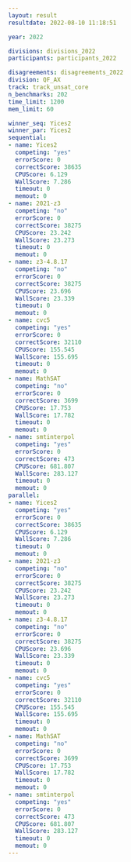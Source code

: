 ```yaml
---
layout: result
resultdate: 2022-08-10 11:18:51

year: 2022

divisions: divisions_2022
participants: participants_2022

disagreements: disagreements_2022
division: QF_AX
track: track_unsat_core
n_benchmarks: 202
time_limit: 1200
mem_limit: 60

winner_seq: Yices2
winner_par: Yices2
sequential:
- name: Yices2
  competing: "yes"
  errorScore: 0
  correctScore: 38635
  CPUScore: 6.129
  WallScore: 7.286
  timeout: 0
  memout: 0
- name: 2021-z3
  competing: "no"
  errorScore: 0
  correctScore: 38275
  CPUScore: 23.242
  WallScore: 23.273
  timeout: 0
  memout: 0
- name: z3-4.8.17
  competing: "no"
  errorScore: 0
  correctScore: 38275
  CPUScore: 23.696
  WallScore: 23.339
  timeout: 0
  memout: 0
- name: cvc5
  competing: "yes"
  errorScore: 0
  correctScore: 32110
  CPUScore: 155.545
  WallScore: 155.695
  timeout: 0
  memout: 0
- name: MathSAT
  competing: "no"
  errorScore: 0
  correctScore: 3699
  CPUScore: 17.753
  WallScore: 17.782
  timeout: 0
  memout: 0
- name: smtinterpol
  competing: "yes"
  errorScore: 0
  correctScore: 473
  CPUScore: 681.807
  WallScore: 283.127
  timeout: 0
  memout: 0
parallel:
- name: Yices2
  competing: "yes"
  errorScore: 0
  correctScore: 38635
  CPUScore: 6.129
  WallScore: 7.286
  timeout: 0
  memout: 0
- name: 2021-z3
  competing: "no"
  errorScore: 0
  correctScore: 38275
  CPUScore: 23.242
  WallScore: 23.273
  timeout: 0
  memout: 0
- name: z3-4.8.17
  competing: "no"
  errorScore: 0
  correctScore: 38275
  CPUScore: 23.696
  WallScore: 23.339
  timeout: 0
  memout: 0
- name: cvc5
  competing: "yes"
  errorScore: 0
  correctScore: 32110
  CPUScore: 155.545
  WallScore: 155.695
  timeout: 0
  memout: 0
- name: MathSAT
  competing: "no"
  errorScore: 0
  correctScore: 3699
  CPUScore: 17.753
  WallScore: 17.782
  timeout: 0
  memout: 0
- name: smtinterpol
  competing: "yes"
  errorScore: 0
  correctScore: 473
  CPUScore: 681.807
  WallScore: 283.127
  timeout: 0
  memout: 0
---
```

